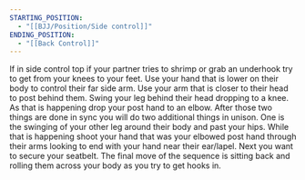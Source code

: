 ```yaml
---
STARTING_POSITION:
  - "[[BJJ/Position/Side control]]"
ENDING_POSITION:
  - "[[Back Control]]"
---
```

If in side control top if your partner tries to shrimp or grab an underhook try to get from your knees to your feet. Use your hand that is lower on their body to control their far side arm. Use your arm that is closer to their head to post behind them. Swing your leg behind their head dropping to a knee. As that is happening drop your post hand to an elbow. After those two things are done in sync you will do two additional things in unison. One is the swinging of your other leg around their body and past your hips. While that is happening shoot your hand that was your elbowed post hand through their arms looking to end with your hand near their ear/lapel. Next you want to secure your seatbelt. The final move of the sequence is sitting back and rolling them across your body as you try to get hooks in.